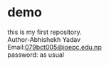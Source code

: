 # demo
this is my first repository.
<br>
Author-Abhishekh Yadav<br>
Email:079bct005@ioepc.edu.np <br>
password: as usual
